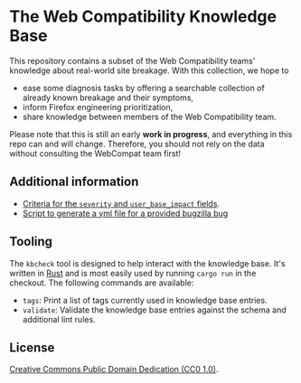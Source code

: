 # The Web Compatibility Knowledge Base

This repository contains a subset of the Web Compatibility teams' knowledge about real-world site breakage. With this collection, we hope to

- ease some diagnosis tasks by offering a searchable collection of already known breakage and their symptoms,
- inform Firefox engineering prioritization,
- share knowledge between members of the Web Compatibility team.

Please note that this is still an early **work in progress**, and everything in this repo can and will change. Therefore, you should not rely on the data without consulting the WebCompat team first!

## Additional information

- [Criteria for the `severity` and `user_base_impact` fields](./docs/severity-and-impact.md).
- [Script to generate a yml file for a provided bugzilla bug](./docs/generate-yml.md)

## Tooling

The `kbcheck` tool is designed to help interact with the knowledge base. It's written in [Rust](https://www.rust-lang.org/) and is most easily used by running `cargo run` in the checkout. The following commands are available:

- `tags`: Print a list of tags currently used in knowledge base entries.
- `validate`: Validate the knowledge base entries against the schema and additional lint rules.

## License

[Creative Commons Public Domain Dedication (CC0 1.0)](https://creativecommons.org/publicdomain/zero/1.0/).
